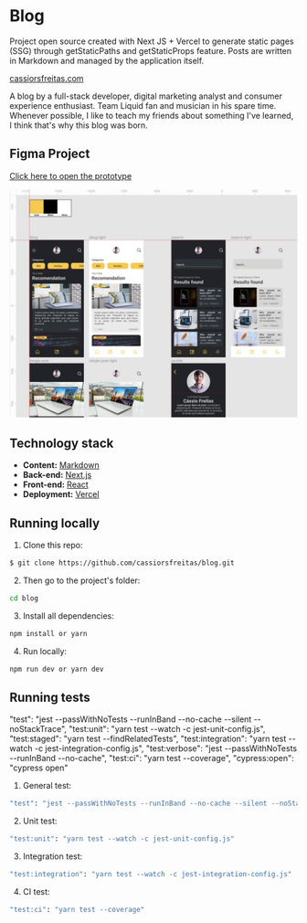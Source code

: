 # Blog
Project open source created with Next JS + Vercel to generate static pages (SSG) through getStaticPaths and getStaticProps feature. Posts are written in Markdown and managed by the application itself.

[cassiorsfreitas.com](https://cassiorsfreitas.com)

A blog by a full-stack developer, digital marketing analyst and consumer experience enthusiast. Team Liquid fan and musician in his spare time. Whenever possible, I like to teach my friends about something I've learned, I think that's why this blog was born.

## Figma Project
[Click here to open the prototype](https://www.figma.com/file/VWeum62Iwl7taKPElGj8YH/Blog-cassiorsfreitas.com?node-id=0%3A1)

![Figma Project](https://github.com/cassiorsfreitas/blog/blob/master/public/figma.png)

## Technology stack

* **Content:** [Markdown](https://daringfireball.net/projects/markdown/)
* **Back-end:** [Next.js](https://nextjs.org/)
* **Front-end:** [React](https://reactjs.org/)
* **Deployment:** [Vercel](https://vercel.com/)

## Running locally

1. Clone this repo:

  ```sh
$ git clone https://github.com/cassiorsfreitas/blog.git
  ```

2. Then go to the project's folder:

```sh
cd blog
```

3. Install all dependencies:

```sh
npm install or yarn
```

4. Run locally:

```sh
npm run dev or yarn dev
```
## Running tests

"test": "jest --passWithNoTests --runInBand --no-cache --silent --noStackTrace",
    "test:unit": "yarn test --watch -c jest-unit-config.js",
    "test:staged": "yarn test --findRelatedTests",
    "test:integration": "yarn test --watch -c jest-integration-config.js",
    "test:verbose": "jest --passWithNoTests --runInBand --no-cache",
    "test:ci": "yarn test --coverage",
    "cypress:open": "cypress open"

1. General test:

  ```sh
"test": "jest --passWithNoTests --runInBand --no-cache --silent --noStackTrace"
  ```

2. Unit test:

```sh
"test:unit": "yarn test --watch -c jest-unit-config.js"
```

3. Integration test:

```sh
"test:integration": "yarn test --watch -c jest-integration-config.js"
```

4. CI test:

```sh
"test:ci": "yarn test --coverage"
```
